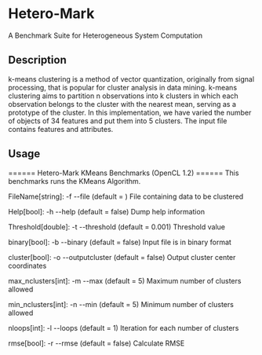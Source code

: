 # Hetero-Mark

A Benchmark Suite for Heterogeneous System Computation

## Description

k-means clustering is a method of vector quantization, originally from
 signal processing, that is popular for cluster analysis in data mining.
 k-means clustering aims to partition n observations into k clusters in
 which each observation belongs to the cluster with the nearest mean,
 serving as a prototype of the cluster. In this implementation, we have
 varied the number of objects of 34 features and put them into 5 clusters.
 The input file contains features and attributes.

## Usage

====== Hetero-Mark KMeans Benchmarks (OpenCL 1.2) ======
This benchmarks runs the KMeans Algorithm.

FileName[string]: -f --file (default = )
  File containing data to be clustered

Help[bool]: -h --help (default = false)
  Dump help information

Threshold[double]: -t --threshold (default = 0.001)
  Threshold value

binary[bool]: -b --binary (default = false)
  Input file is in binary format

cluster[bool]: -o --outputcluster (default = false)
  Output cluster center coordinates

max_nclusters[int]: -m --max (default = 5)
  Maximum number of clusters allowed

min_nclusters[int]: -n --min (default = 5)
  Minimum number of clusters allowed

nloops[int]: -l --loops (default = 1)
  Iteration for each number of clusters

rmse[bool]: -r --rmse (default = false)
  Calculate RMSE
